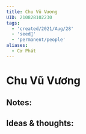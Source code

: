 ```yaml
---
title: Chu Vũ Vương
UID: 210828102230
tags:
  - 'created/2021/Aug/28'
  - 'seed🥜'
  - 'permanent/people'
aliases:
  - Cơ Phát
---
```

# Chu Vũ Vương

## Notes:


## Ideas & thoughts:
